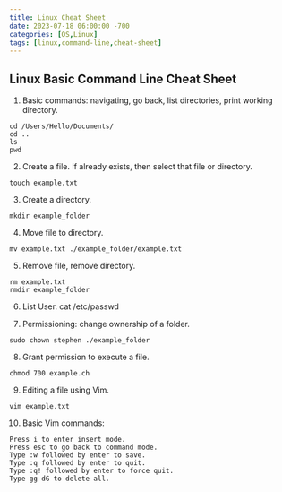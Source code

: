 ```yaml
---
title: Linux Cheat Sheet
date: 2023-07-18 06:00:00 -700
categories: [OS,Linux]
tags: [linux,command-line,cheat-sheet]
---
```


## Linux Basic Command Line Cheat Sheet

1. Basic commands: navigating, go back, list directories, print working directory.
```
cd /Users/Hello/Documents/
cd ..
ls
pwd
```

2. Create a file. If already exists, then select that file or directory.
```
touch example.txt
```

3. Create a directory.
```
mkdir example_folder
```

4. Move file to directory.
```
mv example.txt ./example_folder/example.txt
```

5. Remove file, remove directory.
```
rm example.txt
rmdir example_folder
```

6. List User.
cat /etc/passwd

7. Permissioning: change ownership of a folder.
```
sudo chown stephen ./example_folder
```

8. Grant permission to execute a file.
```
chmod 700 example.ch
```

9. Editing a file using Vim.
```
vim example.txt
```

10. Basic Vim commands:
```
Press i to enter insert mode.
Press esc to go back to command mode.
Type :w followed by enter to save.
Type :q followed by enter to quit.
Type :q! followed by enter to force quit.
Type gg dG to delete all.
```